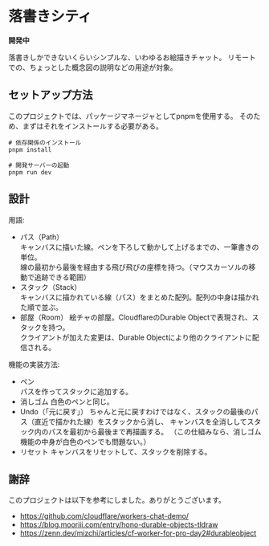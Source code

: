 # 落書きシティ
**開発中**

落書きしかできないくらいシンプルな、いわゆるお絵描きチャット。
リモートでの、ちょっとした概念図の説明などの用途が対象。

## セットアップ方法
このプロジェクトでは、パッケージマネージャとしてpnpmを使用する。
そのため、まずはそれをインストールする必要がある。

```shell
# 依存関係のインストール
pnpm install

# 開発サーバーの起動
pnpm run dev
```

## 設計
用語:
- パス（Path）  
  キャンバスに描いた線。ペンを下ろして動かして上げるまでの、一筆書きの単位。  
  線の最初から最後を経由する飛び飛びの座標を持つ。（マウスカーソルの移動で追跡できる範囲）
- スタック（Stack）  
  キャンバスに描かれている線（パス）をまとめた配列。配列の中身は描かれた順で並ぶ。
- 部屋（Room）
  絵チャの部屋。CloudflareのDurable Objectで表現され、スタックを持つ。  
  クライアントが加えた変更は、Durable Objectにより他のクライアントに配信される。

機能の実装方法:
- ペン  
  パスを作ってスタックに追加する。
- 消しゴム
  白色のペンと同じ。
- Undo（「元に戻す」）
  ちゃんと元に戻すわけではなく、スタックの最後のパス（直近で描かれた線）をスタックから消し、
  キャンバスを全消ししてスタック内のパスを最初から最後まで再描画する。
  （この仕組みなら、消しゴム機能の中身が白色のペンでも問題ない。）
- リセット
  キャンバスをリセットして、スタックを削除する。

## 謝辞
このプロジェクトは以下を参考にしました。ありがとうございます。

- https://github.com/cloudflare/workers-chat-demo/
- https://blog.mooriii.com/entry/hono-durable-objects-tldraw
- https://zenn.dev/mizchi/articles/cf-worker-for-pro-day2#durableobject
